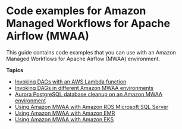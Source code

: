 # Code examples for Amazon Managed Workflows for Apache Airflow \(MWAA\)<a name="sample-code"></a>

This guide contains code examples that you can use with an Amazon Managed Workflows for Apache Airflow \(MWAA\) environment\.

**Topics**
+ [Invoking DAGs with an AWS Lambda function](samples-lambda.md)
+ [Invoking DAGs in different Amazon MWAA environments](samples-trigger-dag-envab.xml.md)
+ [Aurora PostgreSQL database cleanup on an Amazon MWAA environment](samples-database-cleanup.md)
+ [Using Amazon MWAA with Amazon RDS Microsoft SQL Server](samples-sql-server.md)
+ [Using Amazon MWAA with Amazon EMR](samples-emr.md)
+ [Using Amazon MWAA with Amazon EKS](mwaa-eks-example.md)